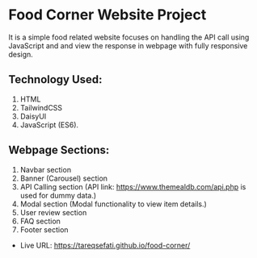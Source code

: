 # Food Corner Website Project

It is a simple food related website focuses on handling the API call using JavaScript and and view the response in webpage with fully responsive design.

## Technology Used:

1.  HTML
2.  TailwindCSS
3.  DaisyUI
4.  JavaScript (ES6).

## Webpage Sections:

1. Navbar section
2. Banner (Carousel) section
3. API Calling section (API link: https://www.themealdb.com/api.php is used for dummy data.)
4. Modal section (Modal functionality to view item details.)
5. User review section
6. FAQ section
7. Footer section

-   Live URL: https://tareqsefati.github.io/food-corner/
